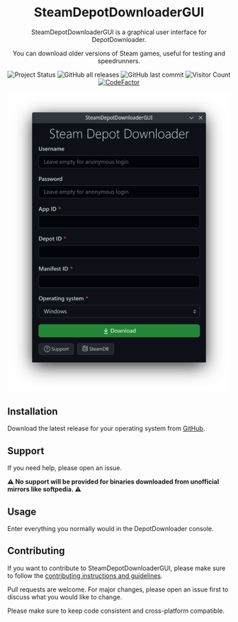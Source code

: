 <h1 align="center">SteamDepotDownloaderGUI</h1>

<p align="center">SteamDepotDownloaderGUI is a graphical user interface for DepotDownloader.</p>
<p align="center">You can download older versions of Steam games, useful for testing and speedrunners.</p>

<p align="center">
  <img alt="Project Status" src="https://img.shields.io/badge/status-maintained-blue" />
  <img alt="GitHub all releases" src="https://img.shields.io/github/downloads/mmvanheusden/SteamDepotDownloaderGUI/total?color=orange&label=downloads">
  <img alt="GitHub last commit" src="https://img.shields.io/github/last-commit/mmvanheusden/SteamDepotDownloaderGUI?color=crimson">
  <img alt="Visitor Count" src="https://visitor-badge.glitch.me/badge?page_id=mmvanheusden.SteamDepotDownloaderGUI">
  <a href="https://www.codefactor.io/repository/github/mmvanheusden/steamdepotdownloadergui/overview/master"><img src="https://www.codefactor.io/repository/github/mmvanheusden/steamdepotdownloadergui/badge/master" alt="CodeFactor" /></a>
</p>
<p align="center">
  <img alt="Screenshot" src="screenshot.png" />
</p>


## Installation

Download the latest release for your operating system
from [GitHub](https://github.com/mmvanheusden/SteamDepotDownloaderGUI/releases/latest).

## Support
If you need help, please open an issue.

**⚠ No support will be provided for binaries downloaded from unofficial mirrors like softpedia. ⚠**

## Usage

Enter everything you normally would in the DepotDownloader console.

## Contributing

If you want to contribute to SteamDepotDownloaderGUI, please make sure to follow
the [contributing instructions and guidelines](contributing.md).

Pull requests are welcome. For major changes, please open an issue first to discuss what you would like to change.

Please make sure to keep code consistent and cross-platform compatible.

